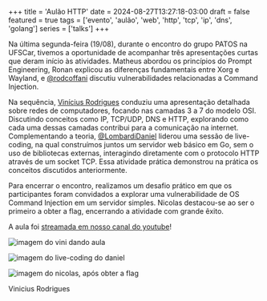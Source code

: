 +++
title = 'Aulão HTTP'
date = 2024-08-27T13:27:18-03:00
draft = false
featured = true
tags = ['evento', 'aulão', 'web', 'http', 'tcp', 'ip', 'dns', 'golang']
series = ['talks']
+++

Na última segunda-feira (19/08), durante o encontro do grupo PATOS na UFSCar, tivemos a oportunidade de acompanhar três apresentações curtas que deram início às atividades. Matheus abordou os princípios do Prompt Engineering, Ronan explicou as diferenças fundamentais entre Xorg e Wayland, e [@rodcoffani](https://github.com/rodcoffani) discutiu vulnerabilidades relacionadas a Command Injection.

Na sequência, [Vinícius Rodrigues](https://github.com/ViniRodrig) conduziu uma apresentação detalhada sobre redes de computadores, focando nas camadas 3 a 7 do modelo OSI. Discutindo conceitos como IP, TCP/UDP, DNS e HTTP, explorando como cada uma dessas camadas contribui para a comunicação na internet. Complementando a teoria, [@LombardiDaniel](https://github.com/LombardiDaniel) liderou uma sessão de live-coding, na qual construímos juntos um servidor web básico em Go, sem o uso de bibliotecas externas, interagindo diretamente com o protocolo HTTP através de um socket TCP. Essa atividade prática demonstrou na prática os conceitos discutidos anteriormente.

Para encerrar o encontro, realizamos um desafio prático em que os participantes foram convidados a explorar uma vulnerabilidade de OS Command Injection em um servidor simples. Nicolas destacou-se ao ser o primeiro a obter a flag, encerrando a atividade com grande êxito.

A aula foi [streamada em nosso canal do youtube](https://www.youtube.com/watch?v=iuwSYRdxKjQ)!

![imagem do vini dando aula](/blog/2/0.png)

![imagem do live-coding do daniel](/blog/2/1.png)

![imagem do nicolas, após obter a flag](/blog/2/2.jpg)

Vinicius Rodrigues
